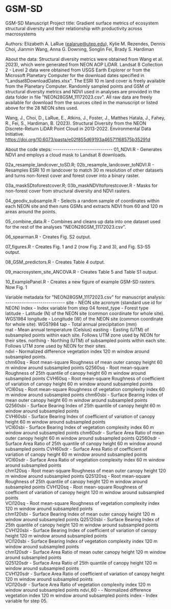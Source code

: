 # GSM-SD
GSM-SD Manuscript
Project title: Gradient surface metrics of ecosystem structural diversity and their relationship with productivity across macrosystems

Authors: Elizabeth A. LaRue (ealarue@utep.edu), Kylie M. Rezendes, Dennis Choi, Jianmin Wang, Anna G. Downing, Songlin Fei, Brady S. Hardiman


About the data:
Structural diversity metrics were obtained from Wang et al. 2023), which were generated from NEON AOP LiDAR. Landsat 8 Collection 2 - Level 2 data were obtained from USGS Earth Explorer or from the Microsoft Planetary Computer for the download dates specified in "Landsat8DownloadDates.xlsx". The ESRI 10 m land cover is freely available from the Planetary Computer. Randomly sampled points and GSM of structural diversity metrics and NDVI used in analyses are provided in the data folder in file "NEON28GSM_11172023.csv". All raw data are freely available for download from the sources cited in the manuscript or listed above for the 28 NEON sites used. 

Wang, J., Choi, D., LaRue, E., Atkins, J., Foster, J., Matthes Hatala, J., Fahey, R., Fei, S., Hardiman, B. (2023). Structural Diversity from the NEON Discrete-Return LiDAR Point Cloud in 2013-2022. Environmental Data Initiative. https://doi.org/10.6073/pasta/e02f855d69193a46571168575b35291d

About the code steps: -----------------------------
01_NDVI.R - Generates NDVI and employs a cloud mask to Landsat 8 downloads. 

02a_resample_landcover_toSD.R; 02b_resample_landcover_toNDVI.R - Resamples ESRI 10 m landcover to match 30 m resolution of other datasets and turns non-forest cover and forest cover into a binary raster.

03a_maskSDtoforestcover.R; 03b_maskNDVItoforestcover.R - Masks for non-forest cover from structural diversity and NDVI rasters.

04_geodiv_subsample.R - Selects a random sample of coordinates within each NEON site and then runs GSMs and extracts NDVI from 60 and 120 m areas around the points. 

05_combine_data.R - Combines and cleans up data into one dataset used for the rest of the analyses "NEON28GSM_11172023.csv". 

06_spearman.R - Creates Fig. S2 output.

07_figures.R - Creates Fig. 1 and 2 (now Fig. 2 and 3), and Fig. S3-S5 output. 

08_GSM_predictors.R - Creates Table 4 output. 

09_macrosystem_site_ANCOVA.R - Creates Table 5 and Table S1 output. 

10_ExamplePanel.R - Creates a new figure of example GSM-SD rasters. Now Fig. 1

Variable metadata for "NEON28GSM_11172023.csv" for manuscript analysis: -----------------------------
site - NEON site acronym (standard use id for NEON)	
Index - Index variable from step 04
forest_type - Forest type	 
latitude - Latitude (N) of the NEON site (common coordinate for whole site). WGS1984 
longitude - Longitude (W) of the NEON site (common coordinate for whole site). WGS1984
tap - Total annual precipitation (mm)	
mat - Mean annual temperature (Celsius)	
easting	- Easting (UTM) of subsampled points within each site. Follows UTM zone used by NEON for their sites. 
northing - Northing (UTM) of subsampled points within each site. Follows UTM zone used by NEON for their sites. 	
ndvi - Normalized difference vegetation index 120 m window around subsampled points.	
chm60sq	- Root mean-square Roughness of mean outer canopy height 60 m window around subsampled points
Q2560sq	- Root mean-square Roughness of 25th quantile of canopy height 60 m window around subsampled points
CVH60sq	- Root mean-square Roughness of coefficient of variation of canopy height 60 m window around subsampled points
VCI60sq	- Root mean-square Roughness of vegetation complexity index 60 m window around subsampled points
chm60sbi - Surface Bearing Index of mean outer canopy height 60 m window around subsampled points 	
Q2560sbi - Surface Bearing Index of 25th quantile of canopy height 60 m window around subsampled points	 
CVH60sbi - Surface Bearing Index of coefficient of variation of canopy height 60 m window around subsampled points	
VCI60sbi - Surface Bearing Index of vegetation complexity index	60 m window around subsampled points
chm60sdr - Surface Area Ratio of mean outer canopy height 60 m window around subsampled points
Q2560sdr - Surface Area Ratio of 25th quantile of canopy height	60 m window around subsampled points
CVH60sdr - Surface Area Ratio of coefficient of variation of canopy height 60 m window around subsampled points	
VCI60sdr - Surface Area Ratio of vegetation complexity index 60 m window around subsampled points	
chm120sq - Root mean-square Roughness of mean outer canopy height 120 m window around subsampled points	
Q25120sq - Root mean-square Roughness of 25th quantile of canopy height	120 m window around subsampled points
CVH120sq - Root mean-square Roughness of coefficient of variation of canopy height 120 m window around subsampled points	
VCI120sq - Root mean-square Roughness of vegetation complexity index 120 m window around subsampled points	
chm120sbi - Surface Bearing Index of mean outer canopy height 120 m window around subsampled points	
Q25120sbi - Surface Bearing Index of 25th quantile of canopy height 120 m window around subsampled points	
CVH120sbi - Surface Bearing Index of coefficient of variation of canopy height 120 m window around subsampled points	
VCI120sbi - Surface Bearing Index of vegetation complexity index 120 m window around subsampled points	
chm120sdr - Surface Area Ratio of mean outer canopy height 120 m window around subsampled points	
Q25120sdr - Surface Area Ratio of 25th quantile of canopy height 120 m window around subsampled points	
CVH120sdr - Surface Area Ratio of coefficient of variation of canopy height 120 m window around subsampled points	
VCI120sdr - Surface Area Ratio of vegetation complexity index 120 m window around subsampled points	
ndvi_60	- - Normalized difference vegetation index 120 m window around subsampled points
index - Index variable for step 05. 
